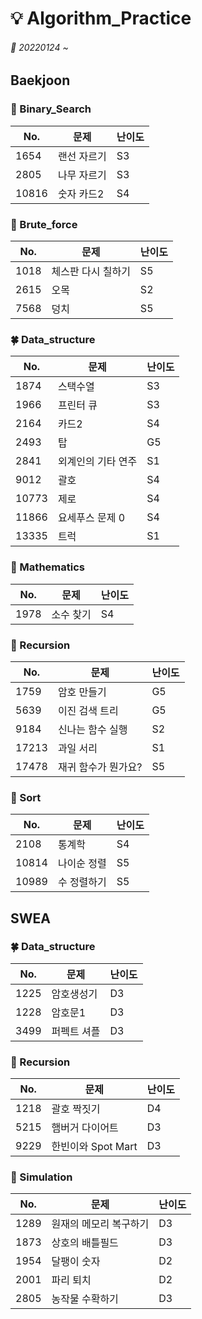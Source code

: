 # :bulb: Algorithm_Practice 
###### 📆 20220124 ~ 

## Baekjoon

### 🌱 Binary_Search

|No. |문제|난이도|
|------|-----|---|
|1654|랜선 자르기|S3|
|2805|나무 자르기|S3|
|10816|숫자 카드2|S4|

### 🌿 Brute_force 

|No. |문제|난이도|
|------|-----|---|
|1018|체스판 다시 칠하기|S5|
|2615|오목|S2|
|7568|덩치|S5|

### 🍀 Data_structure

|No. |문제|난이도|
|------|-----|---|
|1874|스택수열|S3|
|1966|프린터 큐|S3|
|2164|카드2|S4|
|2493|탑|G5|
|2841|외계인의 기타 연주|S1|
|9012|괄호|S4|
|10773|제로|S4|
|11866|요세푸스 문제 0|S4|
|13335|트럭|S1|

### 🌺 Mathematics

|No. |문제|난이도|
|------|-----|---|
|1978|소수 찾기|S4|

### 🌼 Recursion

|No. |문제|난이도|
|------|-----|---|
|1759|암호 만들기|G5|
|5639|이진 검색 트리|G5|
|9184|신나는 함수 실행|S2|
|17213|과일 서리|S1|
|17478|재귀 함수가 뭔가요?|S5|

### 🍄 Sort

|No. |문제|난이도|
|------|-----|---|
|2108|통계학|S4|
|10814|나이순 정렬|S5|
|10989|수 정렬하기|S5|


## SWEA 


### 🍀 Data_structure

|No. |문제|난이도|
|------|-----|---|
|1225|암호생성기|D3|
|1228|암호문1|D3|
|3499|퍼펙트 셔플|D3|

### 🌼 Recursion

|No. |문제|난이도|
|------|-----|---|
|1218|괄호 짝짓기|D4|
|5215|햄버거 다이어트|D3|
|9229|한빈이와 Spot Mart|D3|

### 🌸 Simulation

|No. |문제|난이도|
|------|-----|---|
|1289|원재의 메모리 복구하기|D3|
|1873|상호의 배틀필드|D3|
|1954|달팽이 숫자|D2|
|2001|파리 퇴치|D2|
|2805|농작물 수확하기|D3|

